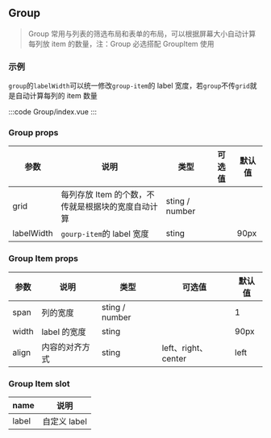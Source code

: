 ## Group

> Group 常用与列表的筛选布局和表单的布局，可以根据屏幕大小自动计算每列放 item 的数量，注：Group 必选搭配 GroupItem 使用

### 示例

`group`的`labelWidth`可以统一修改`group-item`的 label 宽度，若`group`不传`grid`就是自动计算每列的 item 数量

:::code Group/index.vue
:::

### Group props

| 参数       | 说明                                               | 类型           | 可选值 | 默认值 |
| ---------- | -------------------------------------------------- | -------------- | ------ | ------ |
| grid       | 每列存放 Item 的个数，不传就是根据块的宽度自动计算 | sting / number |        |        |
| labelWidth | `gourp-item`的 label 宽度                          | sting          |        | 90px   |

### Group Item props

| 参数  | 说明           | 类型           | 可选值              | 默认值 |
| ----- | -------------- | -------------- | ------------------- | ------ |
| span  | 列的宽度       | sting / number |                     | 1      |
| width | label 的宽度   | sting          |                     | 90px   |
| align | 内容的对齐方式 | sting          | left、right、center | left   |

### Group Item slot

| name  | 说明         |
| ----- | ------------ |
| label | 自定义 label |
